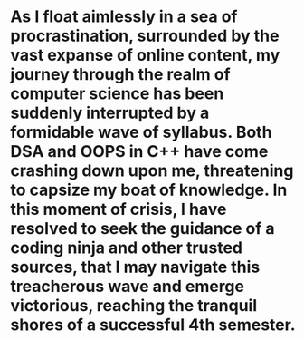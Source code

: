 # As I float aimlessly in a sea of procrastination, surrounded by the vast expanse of online content, my journey through the realm of computer science has been suddenly interrupted by a formidable wave of syllabus. Both DSA and OOPS in C++ have come crashing down upon me, threatening to capsize my boat of knowledge. In this moment of crisis, I have resolved to seek the guidance of a coding ninja and other trusted sources, that I may navigate this treacherous wave and emerge victorious, reaching the tranquil shores of a successful 4th semester.
